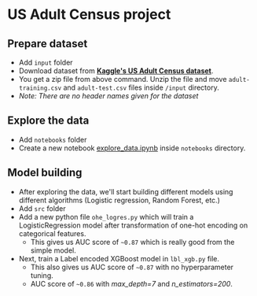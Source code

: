 # US Adult Census project

## Prepare dataset

+ Add `input` folder
+ Download dataset from **[Kaggle's US Adult Census dataset](https://www.kaggle.com/johnolafenwa/us-census-data)**.
+ You get a zip file from above command. Unzip the file and move `adult-training.csv` and `adult-test.csv` files inside `/input` directory.
+ *Note: There are no header names given for the dataset*

## Explore the data

+ Add `notebooks` folder
+ Create a new notebook [explore_data.ipynb](notebooks/explore_data.ipynb) inside `notebooks` directory.

## Model building

+ After exploring the data, we'll start building different models using different algorithms (Logistic regression, Random Forest, etc.)
+ Add `src` folder
+ Add a new python file `ohe_logres.py` which will train a LogisticRegression model after transformation of one-hot encoding on categorical features.
  + This gives us AUC score of `~0.87` which is really good from the simple model.
+ Next, train a Label encoded XGBoost model in `lbl_xgb.py` file.
  + This also gives us AUC score of `~0.87` with no hyperparameter tuning.
  + AUC score of `~0.86` with *max_depth=7* and *n_estimators=200*.